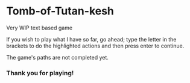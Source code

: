 # Tomb-of-Tutan-kesh
Very WIP text based game 

If you wish to play what I have so far, go ahead; type the letter in the brackets to do the highlighted actions and then press enter to continue. 

The game's paths are not completed yet.

### Thank you for playing!
